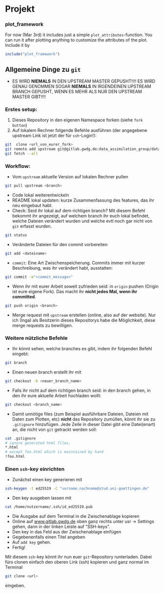 # Projekt

### plot_framework
For now (Mar 3rd) it includes just a simple `plot_attributes`-function. You can run it after plotting anything to customize the attributes of the plot.
Include it by 
```jl
include("plot_framework")
```


## Allgemeine Dinge zu `git`

* ES WIRD **NIEMALS** IN DEN UPSTREAM MASTER GEPUSHT!!!! ES WIRD GENAU GENOMMEN SOGAR **NIEMALS** IN IRGENDEINEN UPSTREAM BRANCH GEPUSHT, WENN ES MEHR ALS NUR DEN UPSTREAM MASTER GIBT!!!!

### Erstes setup:

1.  Dieses Repository in den eigenen Namespace forken (siehe `fork button`)
2.  Auf lokalem Rechner folgende Befehle ausführen (der angegebene upstream Link ist jetzt der für `ssh`-Login!):
```sh
git  clone <url_von_eurer_fork>
git remote add upstream git@gitlab.gwdg.de:data_assimilation_group/data_assimilation.git 
git fetch --all
```
### Workflow:
* Vom `upstream` aktuelle Version auf lokalen Rechner pullen 
```sh 
git pull upstream <branch>
```
* Code lokal weiterentwickeln
* README lokal updaten: kurze Zusammenfassung des features, das ihr neu eingebaut habt.
* Check: Seid ihr lokal auf dem richtigen branch? Mit diesem Befehl bekommt ihr angezeigt, auf welchem branch ihr euch lokal befindet, welche Dateien verändert wurden und welche evtl noch gar nicht von `git` erfasst wurden.
```sh
git status
```
* Veränderte Dateien für den commit vorbereiten
```sh
git add <dateiname>
```
* `commit`: Eine Art Zwischenspeicherung. Commits immer mit kurzer Beschreibung, was ihr verändert habt, ausstatten:
```sh
git commit -m"<commit_message>"
```
* Wenn ihr mit eurer Arbeit soweit zufrieden seid: in `origin` pushen (Origin ist eure eigene Fork). Das macht ihr **nicht jedes Mal, wenn ihr committed**.
```sh
git push origin <branch>
```
* Merge request mit `upstream` erstellen (online, also auf der website). Nur ich (Inga) als Besitzerin dieses Repositorys habe die Möglichkeit, diese merge requests zu bewilligen.



### Weitere nützliche Befehle
* Ihr könnt sehen, welche branches es gibt, indem ihr folgenden Befehl eingebt:
```sh
git branch
```
* Einen neuen branch erstellt ihr mit
```sh
git checkout -b <neuer_branch_name>
```
* Falls ihr nicht auf dem richtigen branch seid: in den branch gehen, in den ihr eure aktuelle Arbeit hochladen wollt:
```sh
git checkout <branch_name>
```
* Damit unnötige files (zum Beispiel ausführbare Dateien, Dateien mit Daten zum Plotten, etc) **nicht** das Repository zumüllen, könnt ihr sie zu `.gitignore` hinzufügen. Jede Zeile in dieser Datei gibt eine Datei(enart) an, die nicht von `git` getrackt werden soll:
```sh
cat .gitignore
# ignore generated html files,
*.html
# except foo.html which is maintained by hand
!foo.html
```

### Einen `ssh`-key einrichten
* Zunächst einen key generieren mit
```sh
ssh-keygen -t ed25519 -C "vorname.nachname@stud.uni-goettingen.de"
```
* Den key ausgeben lassen mit
```sh
cat /home/nutzername/.ssh/id_ed25519.pub
```
* Die Ausgabe auf dem Terminal in die Zwischenablage kopieren 
* Online auf www.gitlab.gwdg.de oben ganz rechts unter usr -> Settings gehen, dann in der linken Leiste auf "SSH-keys".
* Den key in das Feld aus der Zwischenablage einfügen
* Gegebenenfalls einen Titel angeben
* Auf `add key` gehen.
* Fertig!

Mit diesem `ssh`-key könnt ihr nun euer `git`-Repository runterladen. Dabei fürs clonen einfach den oberen Link (ssh) kopieren und ganz normal im Terminal
```sh
git clone <url>
```
eingeben.

